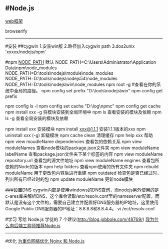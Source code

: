 #Node.js
-----

[web框架](http://www.csdn.net/article/2014-03-25/2818964-web-application-frameworks-for-node-js)

browserify

---
#安装
##cygwin
1.安装win版
2.路径加入cygwin path
3.dos2unix 'xxxxx/nodejs/npm'

#npm
[NODE_PATH](http://segmentfault.com/a/1190000002478924)
默认
NODE_PATH=C:\Users\Administrator\Application Data\npm\node_modules 
NODE_PATH=D:\tools\nodejs\module\node_modules
NODE_PATH=D:\tools\nodejs\nodejs54\node_modules
NODE_PATH=D:\tools\nodejs\win\node_modules
npm root -g     #查看在你的系统中全局的路径。
npm config set prefix "D:\tools\nodejs\win"
npm config get prefix

npm config ls -l
npm config set cache "D:\\log\\npmc"
npm config get cache
npm install xxx -g 将模块安装到全局环境中
npm ls 查看安装的模块及依赖
npm ls -g 查看全局安装的模块及依赖

npm install xxx         安装模块
npm install xxx@1.1.1   安装1.1.1版本的xxx
npm uninstall xxx  (-g) 卸载模块
npm cache clean         清理缓存
npm help xxx            帮助
npm view moudleName dependencies  查看包的依赖关系
npm view moduleNames              查看node模块的package.json文件夹
npm view moduleName labelName     查看package.json文件夹下某个标签的内容
npm view moduleName repository.url  查看包的源文件地址
npm view moduleName engines       查看包所依赖的Node的版本
npm help folders                  查看npm使用的所有文件夹
npm rebuild moduleName            用于更改包内容后进行重建
npm outdated                      检查包是否已经过时，列出所有已经过时的包
npm update moduleName             更新node模块


###设置DNS
cygwin内部是使用windows的DNS查询，而nodejs另外使用的是c-ares库来解析DNS，这个库会读取/etc/resolv.conf里的nameserver配置，而默认是没有这个文件的，需要自己建立并配置好DNS服务器的IP地址，这里使用Google Public DNS服务器的IP地址：8.8.8.8和8.8.4.4。
vi /ect/resolv.conf


#学习
写给 Node.js 学徒的 7 个建议(http://blog.jobbole.com/48769/)
[我为什么向后端工程师推荐Node.js](http://blog.jobbole.com/9378/)


-----
#优化
[为重负网络优化 Nginx 和 Node.js](http://blog.jobbole.com/32670/)






















